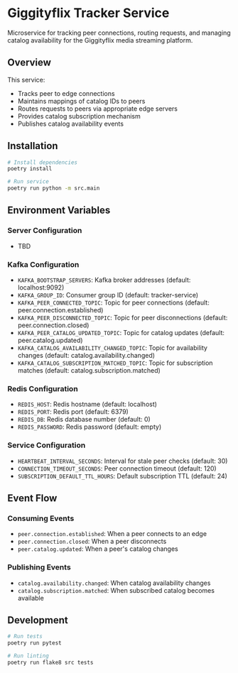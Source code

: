 # Giggityflix Tracker Service

Microservice for tracking peer connections, routing requests, and managing catalog availability for the Giggityflix
media streaming platform.

## Overview

This service:

- Tracks peer to edge connections
- Maintains mappings of catalog IDs to peers
- Routes requests to peers via appropriate edge servers
- Provides catalog subscription mechanism
- Publishes catalog availability events

## Installation

```bash
# Install dependencies
poetry install

# Run service
poetry run python -m src.main
```

## Environment Variables

### Server Configuration
- TBD

### Kafka Configuration

- `KAFKA_BOOTSTRAP_SERVERS`: Kafka broker addresses (default: localhost:9092)
- `KAFKA_GROUP_ID`: Consumer group ID (default: tracker-service)
- `KAFKA_PEER_CONNECTED_TOPIC`: Topic for peer connections (default: peer.connection.established)
- `KAFKA_PEER_DISCONNECTED_TOPIC`: Topic for peer disconnections (default: peer.connection.closed)
- `KAFKA_PEER_CATALOG_UPDATED_TOPIC`: Topic for catalog updates (default: peer.catalog.updated)
- `KAFKA_CATALOG_AVAILABILITY_CHANGED_TOPIC`: Topic for availability changes (default: catalog.availability.changed)
- `KAFKA_CATALOG_SUBSCRIPTION_MATCHED_TOPIC`: Topic for subscription matches (default: catalog.subscription.matched)

### Redis Configuration

- `REDIS_HOST`: Redis hostname (default: localhost)
- `REDIS_PORT`: Redis port (default: 6379)
- `REDIS_DB`: Redis database number (default: 0)
- `REDIS_PASSWORD`: Redis password (default: empty)

### Service Configuration

- `HEARTBEAT_INTERVAL_SECONDS`: Interval for stale peer checks (default: 30)
- `CONNECTION_TIMEOUT_SECONDS`: Peer connection timeout (default: 120)
- `SUBSCRIPTION_DEFAULT_TTL_HOURS`: Default subscription TTL (default: 24)

## Event Flow

### Consuming Events

- `peer.connection.established`: When a peer connects to an edge
- `peer.connection.closed`: When a peer disconnects
- `peer.catalog.updated`: When a peer's catalog changes

### Publishing Events

- `catalog.availability.changed`: When catalog availability changes
- `catalog.subscription.matched`: When subscribed catalog becomes available

## Development

```bash
# Run tests
poetry run pytest

# Run linting
poetry run flake8 src tests
```